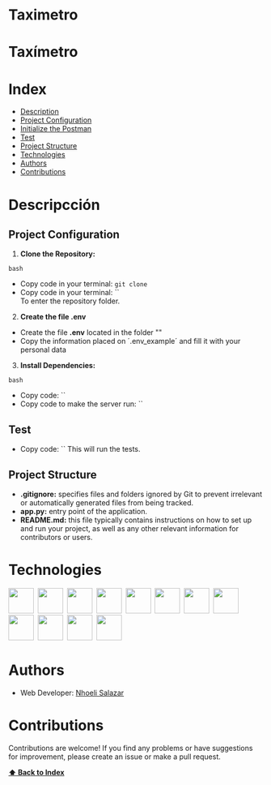 # Taximetro


<h1> Taxímetro </h1>



# Index

+ [Description](#description)
+ [Project Configuration](#project-configuration)
+ [Initialize the Postman](#initialize-the-postman)
+ [Test](#test)
+ [Project Structure ](#project-structure)
+ [Technologies](#technologies)
+ [Authors](#authors)
+ [Contributions](#contributions)

# Descripcción


## Project Configuration

1. **Clone the Repository:**

`bash`
* Copy code in your terminal: `git clone `
* Copy code in your terminal: `` <br>
To enter the repository folder.


2. **Create the file __.env__**
   
* Create the file __.env__ located in the folder ""
* Copy the information placed on ´.env_example´ and fill it with your personal data


3. **Install Dependencies:** 

`bash`
* Copy code: ``
* Copy code to make the server run: ``


## Test

* Copy code: ``
This will run the tests.


## Project Structure 

* __.gitignore:__  specifies files and folders ignored by Git to prevent irrelevant or automatically generated files from being tracked.
* __app.py:__ entry point of the application.
* __README.md:__ this file typically contains instructions on how to set up and run your project, as well as any other relevant information for contributors or users.


# Technologies

<img width="50" src="[https://user-images.githubusercontent.com/25181517/183896128-ec99105a-ec1a-4d85-b08b-1aa1620b2046.png](https://raw.githubusercontent.com/marwin1991/profile-technology-icons/refs/heads/main/icons/visual_studio_code.png)" >&nbsp;
<img width="50" src="https://raw.githubusercontent.com/marwin1991/profile-technology-icons/refs/heads/main/icons/python.png" >&nbsp;
<img width="50" src="https://upload.wikimedia.org/wikipedia/commons/9/91/Octicons-mark-github.svg">&nbsp;
<img width="50" src="https://user-images.githubusercontent.com/25181517/192108891-d86b6220-e232-423a-bf5f-90903e6887c3.png">&nbsp;
<img width="50" src="https://user-images.githubusercontent.com/25181517/192109061-e138ca71-337c-4019-8d42-4792fdaa7128.png">&nbsp;
<img width="50" src="https://media.licdn.com/dms/image/C560BAQHQH8_cFFK_3A/company-logo_200_200/0/1630606810347/drawsql_logo?e=2147483647&v=beta&t=aWOh8DYdF-g2BWxZPlX4b3vXC2Omo0TOSxqO0JHKvws">&nbsp;
<img width="50" src="https://user-images.githubusercontent.com/25181517/121401671-49102800-c959-11eb-9f6f-74d49a5e1774.png">&nbsp;
<img width="50" src="https://user-images.githubusercontent.com/25181517/187955005-f4ca6f1a-e727-497b-b81b-93fb9726268e.png">&nbsp;
<img width="50" src="https://user-images.githubusercontent.com/25181517/183859966-a3462d8d-1bc7-4880-b353-e2cbed900ed6.png">&nbsp;
<img width="50" src="https://cdn.worldvectorlogo.com/logos/nodemon.svg">&nbsp;
<img width="50" src="https://express-validator.github.io/img/logo.svg">&nbsp;
<img width="50" src="https://static-00.iconduck.com/assets.00/sequelize-original-icon-885x1024-r8dswyvj.png">&nbsp;


# Authors

 - Web Developer: [Nhoeli Salazar](https://github.com/Nho89)


# Contributions
Contributions are welcome! If you find any problems or have suggestions for improvement, please create an issue or make a pull request.
   
**[⬆️ Back to Index](#index)**
